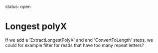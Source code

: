 status: open
# Longest polyX

If we add a 'ExtractLongestPolyX' 
and and 'ConvertToLength' steps, we could for example
filter for reads that have too many repeat letters?

